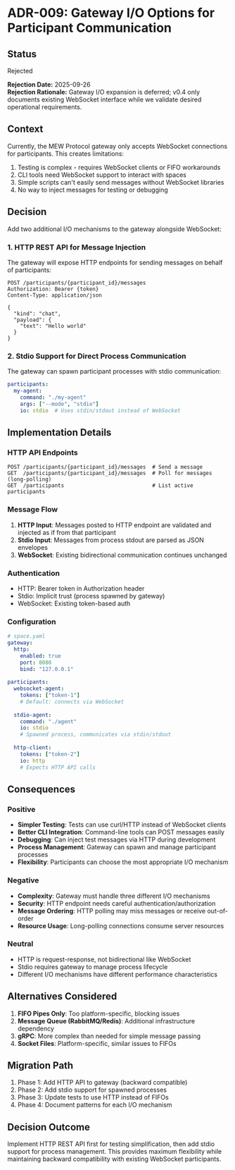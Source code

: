 # ADR-009: Gateway I/O Options for Participant Communication

## Status
Rejected

**Rejection Date:** 2025-09-26  
**Rejection Rationale:** Gateway I/O expansion is deferred; v0.4 only documents existing WebSocket interface while we validate desired operational requirements.

## Context
Currently, the MEW Protocol gateway only accepts WebSocket connections for participants. This creates limitations:
1. Testing is complex - requires WebSocket clients or FIFO workarounds
2. CLI tools need WebSocket support to interact with spaces
3. Simple scripts can't easily send messages without WebSocket libraries
4. No way to inject messages for testing or debugging

## Decision
Add two additional I/O mechanisms to the gateway alongside WebSocket:

### 1. HTTP REST API for Message Injection
The gateway will expose HTTP endpoints for sending messages on behalf of participants:

```
POST /participants/{participant_id}/messages
Authorization: Bearer {token}
Content-Type: application/json

{
  "kind": "chat",
  "payload": {
    "text": "Hello world"
  }
}
```

### 2. Stdio Support for Direct Process Communication
The gateway can spawn participant processes with stdio communication:

```yaml
participants:
  my-agent:
    command: "./my-agent"
    args: ["--mode", "stdio"]
    io: stdio  # Uses stdin/stdout instead of WebSocket
```

## Implementation Details

### HTTP API Endpoints
```
POST /participants/{participant_id}/messages  # Send a message
GET  /participants/{participant_id}/messages  # Poll for messages (long-polling)
GET  /participants                            # List active participants
```

### Message Flow
1. **HTTP Input**: Messages posted to HTTP endpoint are validated and injected as if from that participant
2. **Stdio Input**: Messages from process stdout are parsed as JSON envelopes
3. **WebSocket**: Existing bidirectional communication continues unchanged

### Authentication
- HTTP: Bearer token in Authorization header
- Stdio: Implicit trust (process spawned by gateway)
- WebSocket: Existing token-based auth

### Configuration
```yaml
# space.yaml
gateway:
  http:
    enabled: true
    port: 8080
    bind: "127.0.0.1"
  
participants:
  websocket-agent:
    tokens: ["token-1"]
    # Default: connects via WebSocket
    
  stdio-agent:
    command: "./agent"
    io: stdio
    # Spawned process, communicates via stdin/stdout
    
  http-client:
    tokens: ["token-2"]
    io: http
    # Expects HTTP API calls
```

## Consequences

### Positive
- **Simpler Testing**: Tests can use curl/HTTP instead of WebSocket clients
- **Better CLI Integration**: Command-line tools can POST messages easily
- **Debugging**: Can inject test messages via HTTP during development
- **Process Management**: Gateway can spawn and manage participant processes
- **Flexibility**: Participants can choose the most appropriate I/O mechanism

### Negative
- **Complexity**: Gateway must handle three different I/O mechanisms
- **Security**: HTTP endpoint needs careful authentication/authorization
- **Message Ordering**: HTTP polling may miss messages or receive out-of-order
- **Resource Usage**: Long-polling connections consume server resources

### Neutral
- HTTP is request-response, not bidirectional like WebSocket
- Stdio requires gateway to manage process lifecycle
- Different I/O mechanisms have different performance characteristics

## Alternatives Considered

1. **FIFO Pipes Only**: Too platform-specific, blocking issues
2. **Message Queue (RabbitMQ/Redis)**: Additional infrastructure dependency
3. **gRPC**: More complex than needed for simple message passing
4. **Socket Files**: Platform-specific, similar issues to FIFOs

## Migration Path

1. Phase 1: Add HTTP API to gateway (backward compatible)
2. Phase 2: Add stdio support for spawned processes
3. Phase 3: Update tests to use HTTP instead of FIFOs
4. Phase 4: Document patterns for each I/O mechanism

## Decision Outcome
Implement HTTP REST API first for testing simplification, then add stdio support for process management. This provides maximum flexibility while maintaining backward compatibility with existing WebSocket participants.
